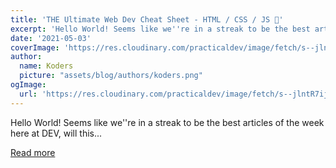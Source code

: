 ```yaml
---
title: 'THE Ultimate Web Dev Cheat Sheet - HTML / CSS / JS 🚀'
excerpt: 'Hello World! Seems like we''re in a streak to be the best articles of the week here at DEV, will this...'
date: '2021-05-03'
coverImage: 'https://res.cloudinary.com/practicaldev/image/fetch/s--jlntR7ij--/c_imagga_scale,f_auto,fl_progressive,h_420,q_auto,w_1000/https://dev-to-uploads.s3.amazonaws.com/uploads/articles/ncj4thjo0jzcevy9i78j.png'
author:
  name: Koders
  picture: "assets/blog/authors/koders.png"
ogImage:
  url: 'https://res.cloudinary.com/practicaldev/image/fetch/s--jlntR7ij--/c_imagga_scale,f_auto,fl_progressive,h_420,q_auto,w_1000/https://dev-to-uploads.s3.amazonaws.com/uploads/articles/ncj4thjo0jzcevy9i78j.png'
---
```


Hello World! Seems like we''re in a streak to be the best articles of the week here at DEV, will this...

[Read more](https://dev.to/worldindev/the-web-developer-roadmap-264n)
